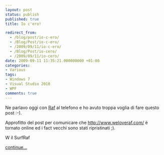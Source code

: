 ```yaml
---
layout: post
status: publish
published: true
title: Io c'ero!

redirect_from: 
  - /blog/post/io-c-ero/
  - /Blog/Post/io-c-ero/
  - /2009/09/11/io-c-ero/
  - /Blog/Post/io-cero/
  - /2009/09/11/io-cero/
date: 2009-09-11 11:35:21.000000000 +01:00
categories:
- Various
tags:
- Windows 7
- Visual Studio 2010
- WPF
comments: true
---
```

<p>Ne parlavo oggi con <a title="Raffaele Rialdi" rel="nofollow" target="_blank" href="http://blogs.ugidotnet.org/raffaele/Default.aspx">Raf</a> al telefono e ho avuto troppa voglia di fare questo post :-).</p>
<p>Approfitto del post per comunicare che <a href="http://www.weloveraf.com/">http://www.weloveraf.com/</a> &egrave; tornato online ed i fact vecchi sono stati ripristinati ;).</p>
<p>W il SurfRaf</p>
<p><a class="more" href="http://imperugo.tostring.it/blog/post/io-c-ero/">continue...</a></p>
